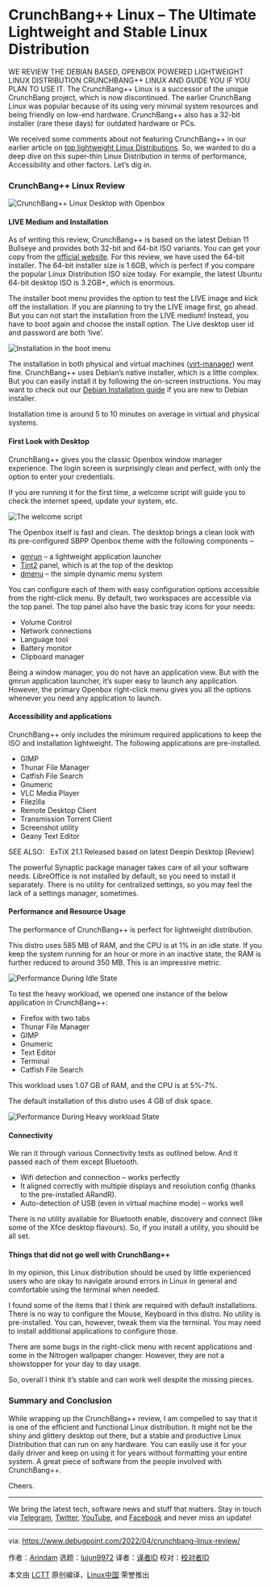 [#]: subject: "CrunchBang++ Linux – The Ultimate Lightweight and Stable Linux Distribution"
[#]: via: "https://www.debugpoint.com/2022/04/crunchbang-linux-review/"
[#]: author: "Arindam https://www.debugpoint.com/author/admin1/"
[#]: collector: "lujun9972"
[#]: translator: "lxbwolf"
[#]: reviewer: " "
[#]: publisher: " "
[#]: url: " "

CrunchBang++ Linux – The Ultimate Lightweight and Stable Linux Distribution
======
WE REVIEW THE DEBIAN BASED, OPENBOX POWERED LIGHTWEIGHT LINUX
DISTRIBUTION CRUNCHBANG++ LINUX AND GUIDE YOU IF YOU PLAN TO USE IT.
The CrunchBang++ Linux is a successor of the unique CrunchBang project, which is now discontinued. The earlier CrunchBang Linux was popular because of its using very minimal system resources and being friendly on low-end hardware. CrunchBang++ also has a 32-bit installer (rare these days) for outdated hardware or PCs.

We received some comments about not featuring CrunchBang++ in our earlier article on [top lightweight Linux Distributions][1]. So, we wanted to do a deep dive on this super-thin Linux Distribution in terms of performance, Accessibility and other factors. Let’s dig in.

### CrunchBang++ Linux Review

![CrunchBang++ Linux Desktop with Openbox][2]

#### LIVE Medium and Installation

As of writing this review, CrunchBang++ is based on the latest Debian 11 Bullseye and provides both 32-bit and 64-bit ISO variants. You can get your copy from the [official website][3]. For this review, we have used the 64-bit installer. The 64-bit installer size is 1.6GB, which is perfect if you compare the popular Linux Distribution ISO size today. For example, the latest Ubuntu 64-bit desktop ISO is 3.2GB+, which is enormous.

The installer boot menu provides the option to test the LIVE image and kick off the installation. If you are planning to try the LIVE image first, go ahead. But you can not start the installation from the LIVE medium! Instead, you have to boot again and choose the install option. The Live desktop user id and password are both ‘live’.

![Installation in the boot menu][4]

The installation in both physical and virtual machines ([virt-manager][5]) went fine. CrunchBang++ uses Debian’s native installer, which is a little complex. But you can easily install it by following the on-screen instructions. You may want to check out our [Debian Installation guide][6] if you are new to Debian installer.

Installation time is around 5 to 10 minutes on average in virtual and physical systems.

#### First Look with Desktop

CrunchBang++ gives you the classic Openbox window manager experience. The login screen is surprisingly clean and perfect, with only the option to enter your credentials.

If you are running it for the first time, a welcome script will guide you to check the internet speed, update your system, etc.

![The welcome script][7]

The Openbox itself is fast and clean. The desktop brings a clean look with its pre-configured SBPP Openbox theme with the following components –

  * [gmrun][8] – a lightweight application launcher
  * [Tint2][9] panel, which is at the top of the desktop
  * [dmenu][10] – the simple dynamic menu system



You can configure each of them with easy configuration options accessible from the right-click menu.
By default, two workspaces are accessible via the top panel. The top panel also have the basic tray icons for your needs:

  * Volume Control
  * Network connections
  * Language tool
  * Battery monitor
  * Clipboard manager



Being a window manager, you do not have an application view. But with the gmrun application launcher, it’s super easy to launch any application. However, the primary Openbox right-click menu gives you all the options whenever you need any application to launch.

#### Accessibility and applications

CrunchBang++ only includes the minimum required applications to keep the ISO and installation lightweight. The following applications are pre-installed.

  * GIMP
  * Thunar File Manager
  * Catfish File Search
  * Gnumeric
  * VLC Media Player
  * Filezilla
  * Remote Desktop Client
  * Transmission Torrent Client
  * Screenshot utility
  * Geany Text Editor



[][11]

SEE ALSO:   ExTiX 21.1 Released based on latest Deepin Desktop [Review]

The powerful Synaptic package manager takes care of all your software needs. LibreOffice is not installed by default, so you need to install it separately. There is no utility for centralized settings, so you may feel the lack of a settings manager, sometimes.

#### Performance and Resource Usage

The performance of CrunchBang++ is perfect for lightweight distribution.

This distro uses 585 MB of RAM, and the CPU is at 1% in an idle state. If you keep the system running for an hour or more in an inactive state, the RAM is further reduced to around 350 MB. This is an impressive metric.

![Performance During Idle State][12]

To test the heavy workload, we opened one instance of the below application in CrunchBang++:

  * Firefox with two tabs
  * Thunar File Manager
  * GIMP
  * Gnumeric
  * Text Editor
  * Terminal
  * Catfish File Search



This workload uses 1.07 GB of RAM, and the CPU is at 5%-7%.

The default installation of this distro uses 4 GB of disk space.

![Performance During Heavy workload State][13]

#### Connectivity

We ran it through various Connectivity tests as outlined below. And it passed each of them except Bluetooth.

  * Wifi detection and connection – works perfectly
  * It aligned correctly with multiple displays and resolution config (thanks to the pre-installed ARandR).
  * Auto-detection of USB (even in virtual machine mode) – works well



There is no utility available for Bluetooth enable, discovery and connect (like some of the Xfce desktop flavours). So, if you install a utility, you should be all set.

#### Things that did not go well with CrunchBang++

In my opinion, this Linux distribution should be used by little experienced users who are okay to navigate around errors in Linux in general and comfortable using the terminal when needed.

I found some of the items that I think are required with default installations. There is no way to configure the Mouse, Keyboard in this distro. No utility is pre-installed. You can, however, tweak them via the terminal. You may need to install additional applications to configure those.

There are some bugs in the right-click menu with recent applications and some in the Nitrogen wallpaper changer. However, they are not a showstopper for your day to day usage.

So, overall I think it’s stable and can work well despite the missing pieces.

### Summary and Conclusion

While wrapping up the CrunchBang++ review, I am compelled to say that it is one of the efficient and functional Linux distribution. It might not be the shiny and glittery desktop out there, but a stable and productive Linux Distribution that can run on any hardware. You can easily use it for your daily driver and keep on using it for years without formatting your entire system. A great piece of software from the people involved with CrunchBang++.

Cheers.

* * *

We bring the latest tech, software news and stuff that matters. Stay in touch via [Telegram][14], [Twitter][15], [YouTube][16], and [Facebook][17] and never miss an update!

--------------------------------------------------------------------------------

via: https://www.debugpoint.com/2022/04/crunchbang-linux-review/

作者：[Arindam][a]
选题：[lujun9972][b]
译者：[译者ID](https://github.com/译者ID)
校对：[校对者ID](https://github.com/校对者ID)

本文由 [LCTT](https://github.com/LCTT/TranslateProject) 原创编译，[Linux中国](https://linux.cn/) 荣誉推出

[a]: https://www.debugpoint.com/author/admin1/
[b]: https://github.com/lujun9972
[1]: https://www.debugpoint.com/2022/03/lightweight-linux-distributions-2022/
[2]: https://www.debugpoint.com/wp-content/uploads/2022/04/CrunchBang-Linux-Desktop-with-Openbox-1024x576.jpg
[3]: https://crunchbangplusplus.org/
[4]: https://www.debugpoint.com/wp-content/uploads/2022/04/Installation-in-boot-menu.jpg
[5]: https://www.debugpoint.com/2020/11/virt-manager/
[6]: https://www.debugpoint.com/2021/01/install-debian-buster/
[7]: https://www.debugpoint.com/wp-content/uploads/2022/04/The-welcome-script.jpg
[8]: https://github.com/WdesktopX/gmrun
[9]: https://gitlab.com/o9000/tint2
[10]: https://tools.suckless.org/dmenu/
[11]: https://www.debugpoint.com/2021/01/extix-21-1-review/
[12]: https://www.debugpoint.com/wp-content/uploads/2022/04/Performance-During-Idle-State.jpg
[13]: https://www.debugpoint.com/wp-content/uploads/2022/04/Performance-During-Heavy-workload-State.jpg
[14]: https://t.me/debugpoint
[15]: https://twitter.com/DebugPoint
[16]: https://www.youtube.com/c/debugpoint?sub_confirmation=1
[17]: https://facebook.com/DebugPoint
